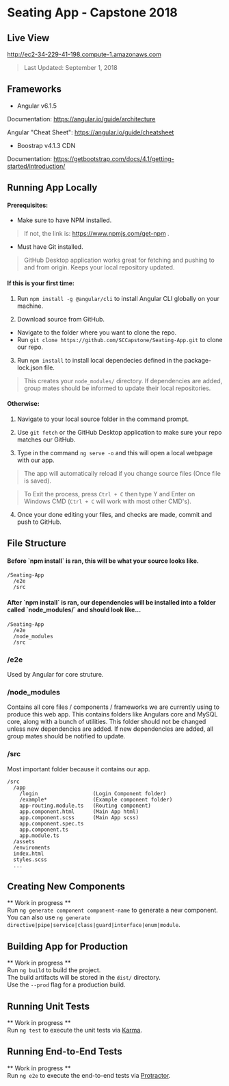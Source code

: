 # Seating App - Capstone 2018

## Live View
http://ec2-34-229-41-198.compute-1.amazonaws.com
>Last Updated: September 1, 2018

## Frameworks
- Angular v6.1.5

Documentation: https://angular.io/guide/architecture <br />

Angular "Cheat Sheet": https://angular.io/guide/cheatsheet <br />

- Boostrap v4.1.3 CDN

Documentation: https://getbootstrap.com/docs/4.1/getting-started/introduction/

## Running App Locally
<h4>Prerequisites:</h4>

- Make sure to have NPM installed. <br />

>If not, the link is: https://www.npmjs.com/get-npm .<br />

- Must have Git installed. <br />

>GitHub Desktop application works great for fetching and pushing to and from origin.  Keeps your local repository updated. <br />

<h4>If this is your first time:</h4>

1. Run `npm install -g @angular/cli` to install Angular CLI globally on your machine. <br />

2. Download source from GitHub. <br />

- Navigate to the folder where you want to clone the repo. <br />
- Run `git clone https://github.com/SCCapstone/Seating-App.git` to clone our repo. <br />

3. Run `npm install` to install local dependecies defined in the package-lock.json file. <br />

>This creates your `node_modules/` directory.  If dependencies are added, group mates should be informed to update their local repositories. <br />

<h4>Otherwise:</h4>

1. Navigate to your local source folder in the command prompt. <br />

2. Use `git fetch` or the GitHub Desktop application to make sure your repo matches our GitHub. <br />

3. Type in the command `ng serve -o` and this will open a local webpage with our app. <br />

>The app will automatically reload if you change source files (Once file is saved). <br />

>To Exit the process, press `Ctrl + C` then type Y and Enter on Windows CMD (`Ctrl + C` will work with most other CMD's). <br />

4.  Once your done editing your files, and checks are made, commit and push to GitHub. <br />

## File Structure

<h4>Before `npm install` is ran, this will be what your source looks like. </h4>

```
/Seating-App
  /e2e
  /src
```

<h4>After `npm install` is ran, our dependencies will be installed into a folder called `node_modules/` and should look like...</h4>

```
/Seating-App
  /e2e
  /node_modules
  /src
```

<h3>/e2e</h3>

Used by Angular for core struture.

<h3>/node_modules</h3>

Contains all core files / components / frameworks we are currently using to produce this web app.  This contains folders like Angulars core and MySQL core, along with a bunch of utilities.  This folder should not be changed unless new dependencies are added.  If new dependencies are added, all group mates should be notified to update.

<h3>/src</h3>

Most important folder because it contains our app.

```
/src
  /app
    /login                  (Login Component folder)
    /example*               (Example component folder)
    app-routing.module.ts   (Routing component)
    app.component.html      (Main App html)
    app.component.scss      (Main App scss)
    app.component.spec.ts
    app.component.ts
    app.module.ts
  /assets
  /enviroments
  index.html
  styles.scss
  ...
```

## Creating New Components

** Work in progress ** <br />
Run `ng generate component component-name` to generate a new component. <br />
You can also use `ng generate directive|pipe|service|class|guard|interface|enum|module`. <br />

## Building App for Production

** Work in progress ** <br />
Run `ng build` to build the project. <br />
The build artifacts will be stored in the `dist/` directory. <br />
Use the `--prod` flag for a production build. <br />

## Running Unit Tests

** Work in progress ** <br />
Run `ng test` to execute the unit tests via [Karma](https://karma-runner.github.io).

## Running End-to-End Tests

** Work in progress ** <br />
Run `ng e2e` to execute the end-to-end tests via [Protractor](http://www.protractortest.org/).
